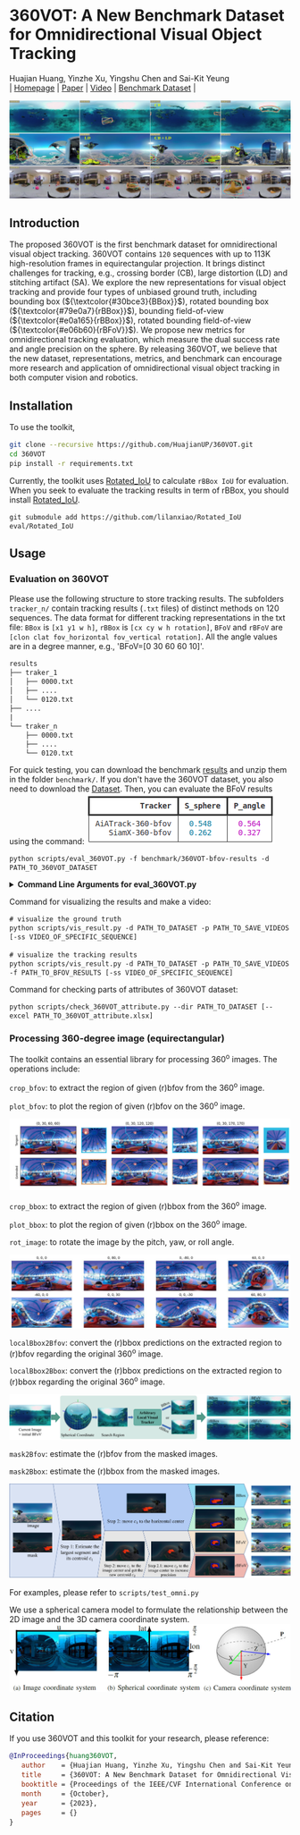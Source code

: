 # 360VOT: A New Benchmark Dataset for Omnidirectional Visual Object Tracking
Huajian Huang, Yinzhe Xu, Yingshu Chen and Sai-Kit Yeung <br>
| [Homepage]() | [Paper]() | [Video]() | [Benchmark Dataset]() |

![image](asset/teaser.jpg "360VOT")

## Introduction
The proposed 360VOT is the first benchmark dataset for omnidirectional visual object tracking. 360VOT contains `120` sequences with up to 113K high-resolution frames in equirectangular projection. It brings distinct challenges for tracking, e.g., crossing border (CB), large distortion (LD) and stitching artifact (SA). We explore the new representations for visual object tracking and provide four types of unbiased ground truth, including bounding box (${\textcolor{#30bce3}{BBox}}$), rotated bounding box (${\textcolor{#79e0a7}{rBBox}}$), bounding field-of-view (${\textcolor{#e0a165}{rBBox}}$), rotated bounding field-of-view (${\textcolor{#e06b60}{rBFoV}}$). We propose new metrics for omnidirectional tracking evaluation, which measure the dual success rate and angle precision on the sphere. By releasing 360VOT, we believe that the new dataset, representations, metrics, and benchmark can encourage more research and application of omnidirectional visual object tracking in both computer vision and robotics.

## Installation
To use the toolkit,
```Bash
git clone --recursive https://github.com/HuajianUP/360VOT.git
cd 360VOT
pip install -r requirements.txt
```

Currently, the toolkit uses [Rotated_IoU](https://github.com/lilanxiao/Rotated_IoU) to calculate `rBBox IoU` for evaluation. When you seek to evaluate the tracking results in term of rBBox, you should install [Rotated_IoU](https://github.com/lilanxiao/Rotated_IoU).
```
git submodule add https://github.com/lilanxiao/Rotated_IoU eval/Rotated_IoU
```

## Usage

### Evaluation on 360VOT
Please use the following structure to store tracking results. The subfolders `tracker_n/` contain tracking results (`.txt` files) of distinct methods on 120 sequences. The data format for different tracking representations in the txt file: `BBox` is `[x1 y1 w h]`, `rBBox` is `[cx cy w h rotation]`, `BFoV` and `rBFoV` are `[clon clat fov_horizontal fov_vertical rotation]`. All the angle values are in a degree manner, e.g., 'BFoV=[0 30 60 60 10]'.

```
results
├── traker_1
│   ├── 0000.txt
│   ├── ....
│   └── 0120.txt
├── ....
|
└── traker_n
    ├── 0000.txt
    ├── ....
    └── 0120.txt
```

For quick testing, you can download the benchmark [results]() and unzip them in the folder `benchmark/`. If you don't have the 360VOT dataset, you also need to download the [Dataset](). Then, you can evaluate the BFoV results using the command:
![image](asset/360VOT_bfov_metrics.png "metrics")
```
python scripts/eval_360VOT.py -f benchmark/360VOT-bfov-results -d PATH_TO_360VOT_DATASET
```



<details>
<summary><span style="font-weight: bold;">Command Line Arguments for eval_360VOT.py</span></summary>

| Args             | Meaning       |
| :-------------: | ------------- |
| -d / --dataset_dir| Path to 360VOT dataset. |
| -b / --bbox_dir   | Specify the path to the bbox results when you evaluate the results in bbox. |
| -rb / --rbbox_dir | Specify the path to the rbbox results when you evaluate the results in rbbox. |
| -f / --bfov_dir   | Specify the path to the bfov results when you evaluate the results in bfov. |
| -rf / --rbbox_dir | Specify the path to the rbfov results when you evaluate the results in rbfov. |
| -a / --attribute | Specify the path to the 360VOT_attribute.xlsx, when you evaluate the results regarding different attributes. |
| -v / --show_video_level | Print metrics in detail. |
| -p / --plot_curve | Plot the curves of metrics. |
| -s / --save_path | Specify the path to save the figure of metrics. |

</details>

Command for visualizing the results and make a video:
```
# visualize the ground truth
python scripts/vis_result.py -d PATH_TO_DATASET -p PATH_TO_SAVE_VIDEOS [-ss VIDEO_OF_SPECIFIC_SEQUENCE]

# visualize the tracking results
python scripts/vis_result.py -d PATH_TO_DATASET -p PATH_TO_SAVE_VIDEOS -f PATH_TO_BFOV_RESULTS [-ss VIDEO_OF_SPECIFIC_SEQUENCE]
```

Command for checking parts of attributes of 360VOT dataset:
```
python scripts/check_360VOT_attribute.py --dir PATH_TO_DATASET [--excel PATH_TO_360VOT_attribute.xlsx]
```
### Processing 360-degree image (equirectangular)
The toolkit contains an essential library for processing 360<sup>o</sup> images. The operations include:

`crop_bfov`: to extract the region of given (r)bfov from the 360<sup>o</sup> image.

`plot_bfov`: to plot the region of given (r)bfov on the 360<sup>o</sup> image.

![image](asset/comparison_of_bfov.jpg)

`crop_bbox`: to extract the region of given (r)bbox from the 360<sup>o</sup> image.

`plot_bbox`: to plot the region of given (r)bbox on the 360<sup>o</sup> image.

`rot_image`: to rotate the image by the pitch, yaw, or roll angle. 

![image](asset/rotating_360_image.jpg)

`localBbox2Bfov`: convert the (r)bbox predictions on the extracted region to (r)bfov regarding the original 360<sup>o</sup> image.

`localBbox2Bbox`: convert the (r)bbox predictions on the extracted region to (r)bbox regarding the original 360<sup>o</sup> image.

![image](asset/360VOT_framework.jpg "framework")

`mask2Bfov`: estimate the (r)bfov from the masked images.

`mask2Bbox`: estimate the (r)bbox from the masked images.

![image](asset/mask2anno.jpg "mask2anno")

For examples, please refer to `scripts/test_omni.py`

We use a spherical camera model to formulate the relationship between the 2D image and the 3D camera coordinate system. 
![image](asset/coordinate.jpg "coordinate system")




## Citation
If you use 360VOT and this toolkit for your research, please reference:
```bibtex
@InProceedings{huang360VOT,
   author    = {Huajian Huang, Yinzhe Xu, Yingshu Chen and Sai-Kit Yeung},
   title     = {360VOT: A New Benchmark Dataset for Omnidirectional Visual Object Tracking},
   booktitle = {Proceedings of the IEEE/CVF International Conference on Computer Vision (ICCV)},
   month     = {October},
   year      = {2023},
   pages     = {}
}
```
 